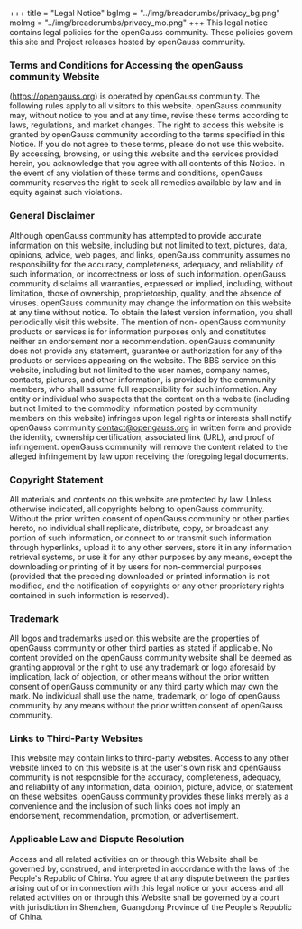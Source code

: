 +++
title = "Legal Notice"
bgImg = "../img/breadcrumbs/privacy_bg.png"
moImg = "../img/breadcrumbs/privacy_mo.png"
+++
This legal notice contains legal policies for the openGauss community. These policies govern this site and Project releases hosted by openGauss community.
### Terms and Conditions for Accessing the openGauss community Website

(https://opengauss.org) is operated by openGauss community. The following rules apply to all visitors to this website. openGauss community may, without notice to you and at any time, revise these terms according to laws, regulations, and market changes. The right to access this website is granted by openGauss community according to the terms specified in this Notice. If you do not agree to these terms, please do not use this website. By accessing, browsing, or using this website and the services provided herein, you acknowledge that you agree with all contents of this Notice. In the event of any violation of these terms and conditions, openGauss community reserves the right to seek all remedies available by law and in equity against such violations.

### General Disclaimer

Although openGauss community has attempted to provide accurate information on this website, including but not limited to text, pictures, data, opinions, advice, web pages, and links, openGauss community assumes no responsibility for the accuracy, completeness, adequacy, and reliability of such information, or incorrectness or loss of such information. openGauss community disclaims all warranties, expressed or implied, including, without limitation, those of ownership, proprietorship, quality, and the absence of viruses. openGauss community may change the information on this website at any time without notice. To obtain the latest version information, you shall periodically visit this website. The mention of non- openGauss community products or services is for information purposes only and constitutes neither an endorsement nor a recommendation. openGauss community does not provide any statement, guarantee or authorization for any of the products or services appearing on the website. The BBS service on this website, including but not limited to the user names, company names, contacts, pictures, and other information, is provided by the community members, who shall assume full responsibility for such information. Any entity or individual who suspects that the content on this website (including but not limited to the commodity information posted by community members on this website) infringes upon legal rights or interests shall notify openGauss community [contact@opengauss.org](mailto:contact@opengauss.org) in written form and provide the identity, ownership certification, associated link (URL), and proof of infringement. openGauss community will remove the content related to the alleged infringement by law upon receiving the foregoing legal documents.

### Copyright Statement

All materials and contents on this website are protected by law. Unless otherwise indicated, all copyrights belong to openGauss community. Without the prior written consent of openGauss community or other parties hereto, no individual shall replicate, distribute, copy, or broadcast any portion of such information, or connect to or transmit such information through hyperlinks, upload it to any other servers, store it in any information retrieval systems, or use it for any other purposes by any means, except the downloading or printing of it by users for non-commercial purposes (provided that the preceding downloaded or printed information is not modified, and the notification of copyrights or any other proprietary rights contained in such information is reserved).

### Trademark

All logos and trademarks used on this website are the properties of openGauss community or other third parties as stated if applicable. No content provided on the openGauss community website shall be deemed as granting approval or the right to use any trademark or logo aforesaid by implication, lack of objection, or other means without the prior written consent of openGauss community or any third party which may own the mark. No individual shall use the name, trademark, or logo of openGauss community by any means without the prior written consent of openGauss community.

### Links to Third-Party Websites

This website may contain links to third-party websites. Access to any other website linked to on this website is at the user's own risk and openGauss community is not responsible for the accuracy, completeness, adequacy, and reliability of any information, data, opinion, picture, advice, or statement on these websites. openGauss community provides these links merely as a convenience and the inclusion of such links does not imply an endorsement, recommendation, promotion, or advertisement.

### Applicable Law and Dispute Resolution

Access and all related activities on or through this Website shall be governed by, construed, and interpreted in accordance with the laws of the People's Republic of China. You agree that any dispute between the parties arising out of or in connection with this legal notice or your access and all related activities on or through this Website shall be governed by a court with jurisdiction in Shenzhen, Guangdong Province of the People's Republic of China.
